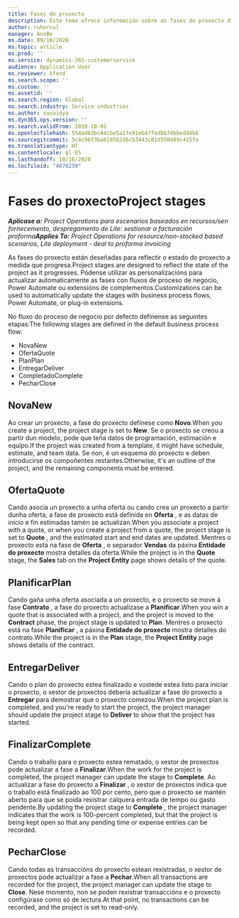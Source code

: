 ```yaml
---
title: Fases do proxecto
description: Este tema ofrece información sobre as fases do proxecto dispoñibles en Microsoft Dynamics Project Operations.
author: ruhercul
manager: AnnBe
ms.date: 09/18/2020
ms.topic: article
ms.prod: ''
ms.service: dynamics-365-customerservice
audience: Application User
ms.reviewer: kfend
ms.search.scope: ''
ms.custom: ''
ms.assetid: ''
ms.search.region: Global
ms.search.industry: Service industries
ms.author: suvaidya
ms.dyn365.ops.version: ''
ms.search.validFrom: 2020-10-01
ms.openlocfilehash: 554ad63bc44cbe5a1fe91eb47fedbb74bbedd4b6
ms.sourcegitcommit: 5c4c9bf3ba018562d6cb3443c01d550489c415fa
ms.translationtype: HT
ms.contentlocale: gl-ES
ms.lasthandoff: 10/16/2020
ms.locfileid: "4076259"
---
```

# <a name="project-stages"></a><span data-ttu-id="bdec7-103">Fases do proxecto</span><span class="sxs-lookup"><span data-stu-id="bdec7-103">Project stages</span></span>

<span data-ttu-id="bdec7-104">_**Aplícase a:** Project Operations para escenarios baseados en recursos/sen fornecemento, despregamento de Lite: xestionar a facturación proforma_</span><span class="sxs-lookup"><span data-stu-id="bdec7-104">_**Applies To:** Project Operations for resource/non-stocked based scenarios, Lite deployment - deal to proforma invoicing_</span></span>

<span data-ttu-id="bdec7-105">As fases do proxecto están deseñadas para reflectir o estado do proxecto a medida que progresa.</span><span class="sxs-lookup"><span data-stu-id="bdec7-105">Project stages are designed to reflect the state of the project as it progresses.</span></span> <span data-ttu-id="bdec7-106">Pódense utilizar as personalizacións para actualizar automaticamente as fases con fluxos de proceso de negocio, Power Automate ou extensións de complementos.</span><span class="sxs-lookup"><span data-stu-id="bdec7-106">Customizations can be used to automatically update the stages with business process flows, Power Automate, or plug-in extensions.</span></span>

<span data-ttu-id="bdec7-107">No fluxo do proceso de negocio por defecto defínense as seguintes etapas:</span><span class="sxs-lookup"><span data-stu-id="bdec7-107">The following stages are defined in the default business process flow:</span></span>

- <span data-ttu-id="bdec7-108">Nova</span><span class="sxs-lookup"><span data-stu-id="bdec7-108">New</span></span>
- <span data-ttu-id="bdec7-109">Oferta</span><span class="sxs-lookup"><span data-stu-id="bdec7-109">Quote</span></span>
- <span data-ttu-id="bdec7-110">Plan</span><span class="sxs-lookup"><span data-stu-id="bdec7-110">Plan</span></span>
- <span data-ttu-id="bdec7-111">Entregar</span><span class="sxs-lookup"><span data-stu-id="bdec7-111">Deliver</span></span>
- <span data-ttu-id="bdec7-112">Completado</span><span class="sxs-lookup"><span data-stu-id="bdec7-112">Complete</span></span>
- <span data-ttu-id="bdec7-113">Pechar</span><span class="sxs-lookup"><span data-stu-id="bdec7-113">Close</span></span> 

## <a name="new"></a><span data-ttu-id="bdec7-114">Nova</span><span class="sxs-lookup"><span data-stu-id="bdec7-114">New</span></span>

<span data-ttu-id="bdec7-115">Ao crear un proxecto, a fase do proxecto defínese como **Novo**.</span><span class="sxs-lookup"><span data-stu-id="bdec7-115">When you create a project, the project stage is set to **New**.</span></span> <span data-ttu-id="bdec7-116">Se o proxecto se creou a partir dun modelo, pode que teña datos de programación, estimación e equipo.</span><span class="sxs-lookup"><span data-stu-id="bdec7-116">If the project was created from a template, it might have schedule, estimate, and team data.</span></span> <span data-ttu-id="bdec7-117">Se non, é un esquema do proxecto e deben introducirse os compoñentes restantes.</span><span class="sxs-lookup"><span data-stu-id="bdec7-117">Otherwise, it's an outline of the project, and the remaining components must be entered.</span></span>

## <a name="quote"></a><span data-ttu-id="bdec7-118">Oferta</span><span class="sxs-lookup"><span data-stu-id="bdec7-118">Quote</span></span>

<span data-ttu-id="bdec7-119">Cando asocia un proxecto a unha oferta ou cando crea un proxecto a partir dunha oferta, a fase de proxecto está definida en **Oferta** , e as datas de inicio e fin estimadas tamén se actualizan.</span><span class="sxs-lookup"><span data-stu-id="bdec7-119">When you associate a project with a quote, or when you create a project from a quote, the project stage is set to **Quote** , and the estimated start and end dates are updated.</span></span> <span data-ttu-id="bdec7-120">Mentres o proxecto está na fase de **Oferta** , o separador **Vendas** da páxina **Entidade do proxecto** mostra detalles da oferta.</span><span class="sxs-lookup"><span data-stu-id="bdec7-120">While the project is in the **Quote** stage, the **Sales** tab on the **Project Entity** page shows details of the quote.</span></span>

## <a name="plan"></a><span data-ttu-id="bdec7-121">Planificar</span><span class="sxs-lookup"><span data-stu-id="bdec7-121">Plan</span></span>

<span data-ttu-id="bdec7-122">Cando gaña unha oferta asociada a un proxecto, e o proxecto se move á fase **Contrato** , a fase do proxecto actualízase a **Planificar**.</span><span class="sxs-lookup"><span data-stu-id="bdec7-122">When you win a quote that is associated with a project, and the project is moved to the **Contract** phase, the project stage is updated to **Plan**.</span></span> <span data-ttu-id="bdec7-123">Mentres o proxecto está na fase **Planificar** , a páxina **Entidade do proxecto** mostra detalles do contrato.</span><span class="sxs-lookup"><span data-stu-id="bdec7-123">While the project is in the **Plan** stage, the **Project Entity** page shows details of the contract.</span></span>

## <a name="deliver"></a><span data-ttu-id="bdec7-124">Entregar</span><span class="sxs-lookup"><span data-stu-id="bdec7-124">Deliver</span></span>

<span data-ttu-id="bdec7-125">Cando o plan do proxecto estea finalizado e vostede estea listo para iniciar o proxecto, o xestor de proxectos debería actualizar a fase do proxecto a **Entregar** para demostrar que o proxecto comezou.</span><span class="sxs-lookup"><span data-stu-id="bdec7-125">When the project plan is completed, and you're ready to start the project, the project manager should update the project stage to **Deliver** to show that the project has started.</span></span>

## <a name="complete"></a><span data-ttu-id="bdec7-126">Finalizar</span><span class="sxs-lookup"><span data-stu-id="bdec7-126">Complete</span></span> 

<span data-ttu-id="bdec7-127">Cando o traballo para o proxecto estea rematado, o xestor de proxectos pode actualizar a fase a **Finalizar**.</span><span class="sxs-lookup"><span data-stu-id="bdec7-127">When the work for the project is completed, the project manager can update the stage to **Complete**.</span></span> <span data-ttu-id="bdec7-128">Ao actualizar a fase do proxecto a **Finalizar** , o xestor de proxectos indica que o traballo está finalizado ao 100 por cento, pero que o proxecto se mantén aberto para que se poida rexistrar calquera entrada de tempo ou gasto pendente.</span><span class="sxs-lookup"><span data-stu-id="bdec7-128">By updating the project stage to **Complete** , the project manager indicates that the work is 100-percent completed, but that the project is being kept open so that any pending time or expense entries can be recorded.</span></span>

## <a name="close"></a><span data-ttu-id="bdec7-129">Pechar</span><span class="sxs-lookup"><span data-stu-id="bdec7-129">Close</span></span>

<span data-ttu-id="bdec7-130">Cando todas as transaccións do proxecto estean rexistradas, o xestor de proxectos pode actualizar a fase a **Pechar**.</span><span class="sxs-lookup"><span data-stu-id="bdec7-130">When all transactions are recorded for the project, the project manager can update the stage to **Close**.</span></span> <span data-ttu-id="bdec7-131">Nese momento, non se poden rexistrar transaccións e o proxecto configúrase como só de lectura.</span><span class="sxs-lookup"><span data-stu-id="bdec7-131">At that point, no transactions can be recorded, and the project is set to read-only.</span></span>

